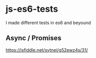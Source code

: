 # js-es6-tests
I made different tests in es6 and beyound

## Async / Promises
https://jsfiddle.net/sytnei/g52ewz4s/31/
